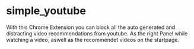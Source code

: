 # simple_youtube
With this Chrome Extension you can block all the auto generated and distracting video recommendations from youtube. As the right Panel while watching a video, aswell as the recommendet videos on the startpage.
